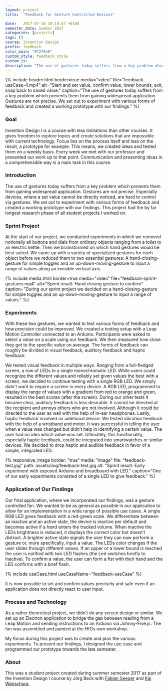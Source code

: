 ```yaml
---
layout: project
title:  "Feedback for Gesture Controlled Devices"

date:   2017-07-16 10:19:47 +0100
semester_date: Summer 2017
categories: [projects]
tags: []
course: Invention Design
prefix: feedback
color_main: "#7270e0"
custom_style: feedback_style
custom_js: 
description: "The use of gestures today suffers from a key problem which prevents them from gaining widespread application. Gestures are not precise. We set out to experiment with various forms of feedback and created a working prototype with our findings."
---
```


{% include header.html 
    border=true
    media="video"
    file="feedback-useCase-4.mp4" 
    alt="Start and set value, confirm value, lower bounds, exit, snap back to saved value." 
    caption="The use of gestures today suffers from a key problem which prevents them from gaining widespread application. Gestures are not precise. We set out to experiment with various forms of feedback and created a working prototype with our findings." %}


### Goal

Invention Design I is a course with less limitations than other courses. It gives freedom to explore topics and create solutions that are impossible with current technology. Focus lies on the process itself and less on the result, a prototype for example. This means, we created ideas and tested them on a weekly basis. Every week we met with our professor and presented our work up to that point. Communication and presenting ideas in a comprehensible way is a main task in this course.

### Introduction
The use of gestures today suffers from a key problem which prevents them from gaining widespread application. Gestures are not precise. Especially devices, where a set value cannot be directly noticed, are hard to control via gestures. We set out to experiment with various forms of feedback and created a working prototype with our findings. This project had the by far longest research phase of all student projects I worked on.

### Sprint Project
At the start of our project, we conducted experiments in which we removed notionally all buttons and dials from ordinary objects ranging from a toilet to an electric kettle. Then we brainstormed on which hand gestures would be best suited. We came up with a variety of specialized gestures for each object before we reduced them to two essential gestures: A hand-closing-gesture for simple toggles and an up-down-moving-gesture to input a range of values along an invisible vertical axis.

{% include media.html 
    border=true
    media="video"
    file="feedback-sprint-gestures.mp4" 
    alt="Sprint result: Hand closing gesture to confirm" 
    caption="During our sprint project we decided on a hand-closing-gesture for simple toggles and an up-down-moving-gesture to input a range of values." %}


### Experiments
With these two gestures, we wanted to test various forms of feedback and how precision could be improved. We created a testing setup with a Leap Motion Controller connected to an Arduino. Participants were asked to select a value on a scale using our feedback. We then measured how close they got to the specific value on average. The forms of feedback can roughly be divided in visual feedback, auditory feedback and haptic feedback. 

We tested visual feedback in multiple ways. Ranging from a full-fledged screen, a row of LEDs to a single monochromatic LED. While users could recognize the different values and reliably set given values the best with a screen, we decided to continue testing with a single RGB LED. We simply didn't want to require a screen in every device. A RGB LED, programmed to display the range of values with a gradient from red to orange and green, resulted in the best scores (after the screen). During our other tests it became clear, auditory feedback is less desirable. It cannot be directed at the recipient and annoys others who are not involved. Although it could be directed to the user as well with the help of in-ear headphones. Lastly, haptic feedback involved an additional device. We tested vibration feedback with the help of a wristband and motor. It was successful in telling the user when a value was changed but didn’t help in identifying a certain value. The user had no idea which value was set. Ultimately, this functionality, especially haptic feedback, could be integrated into smartwatches or similar devices. We decided to drop haptic and audible feedback in favor of a simple, integrated LED.

{% responsive_image 
    border: "true"
    media: "image"
    file: "feedback-test.jpg"
path: assets/img/feedback-test.jpg
    alt: "Sprint result: Early experiment with exposed Arduino and breadboard with LED." 
    caption="One of our early experiments consisted of a single LED to give feedback." 
%}


### Application of Our Findings
Our final application, where we incorporated our findings, was a gesture controlled fan. We wanted to be as general as possible in our application to allow for an implementation in a wide range of possible use cases. A single RGB LED gives feedback with a red-green scale. We differentiate between an inactive and an active state, the device is inactive per default and becomes active if a hand enters the tracked volume. When inactive the LEDs brightness is reduced, it displays the correct color but doesn’t distract. A brighter active state signals the user they can now perform a gesture or, more specifically, input a value. The LEDs color changes if the user slides through different values. If an upper or a lower bound is reached the user is notified with two LED flashes (the Led switches briefly to inactive). To confirm a value, the user can form a fist with their hand and the LED confirms with a brief flash.

{% include useCase.html useCaseName="feedback-useCase" %}

It is now possible to set and confirm values precisely and safe even if an application does not directly react to user input.

### Process and Technology
As a rather theoretical project, we didn’t do any screen design or similar. We set up an Electron application to bridge the gap between reading from a Leap Motion and sending instructions to an Arduino via Johnny-Five.js. The fan was assembled and painted at the HfGs own workshop. 

My focus during this project was to create and plan the various experiments. To present our findings, I designed the use case and programmed our prototype towards the late semester.

### About
This was a student project created during summer semester 2017 as part of the Invention Design I course by Jörg Beck with [Fabian Seeger](http://www.fabianseeger.com) and [Kai Wanschura](http://www.kaiwanschura.de).
